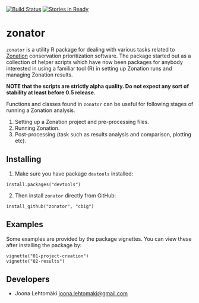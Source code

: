 [![Build Status](https://travis-ci.org/cbig/zonator.png)](https://travis-ci.org/cbig/zonator)
[![Stories in Ready](https://badge.waffle.io/cbig/zonator.png?label=ready)](http://waffle.io/cbig/zonator)

# zonator

`zonator` is a utility R package for dealing with various tasks related to
[Zonation](http://www.helsinki.fi/bioscience/consplan/software/Zonation/index.html) 
conservation prioritization software. The package started out as a collection
of helper scripts which have now been packages for anybody interested in using
a familiar tool (R) in setting up Zonation runs and managing Zonation results.

**NOTE that the scripts are strictly alpha quality. Do not expect any sort 
of stability at least before 0.5 release.**

Functions and classes found in `zonator` can be useful for following stages
of running a Zonation analysis.

1. Setting up a Zonation project and pre-processing files.
1. Running Zonation.
1. Post-processing (task such as results analysis and comparison, plotting etc).

## Installing

1. Make sure you have package `devtools` installed:  
```
install.packages("devtools")
```  

2. Then install `zonator` directly from GitHub:  
```
install_github("zonator", "cbig")
```  

## Examples

Some examples are provided by the package vignettes. You can view these after installing the package by:

```
vignette("01-project-creation")
vignette("02-results")
```

## Developers

* Joona Lehtomäki <joona.lehtomaki@gmail.com>
